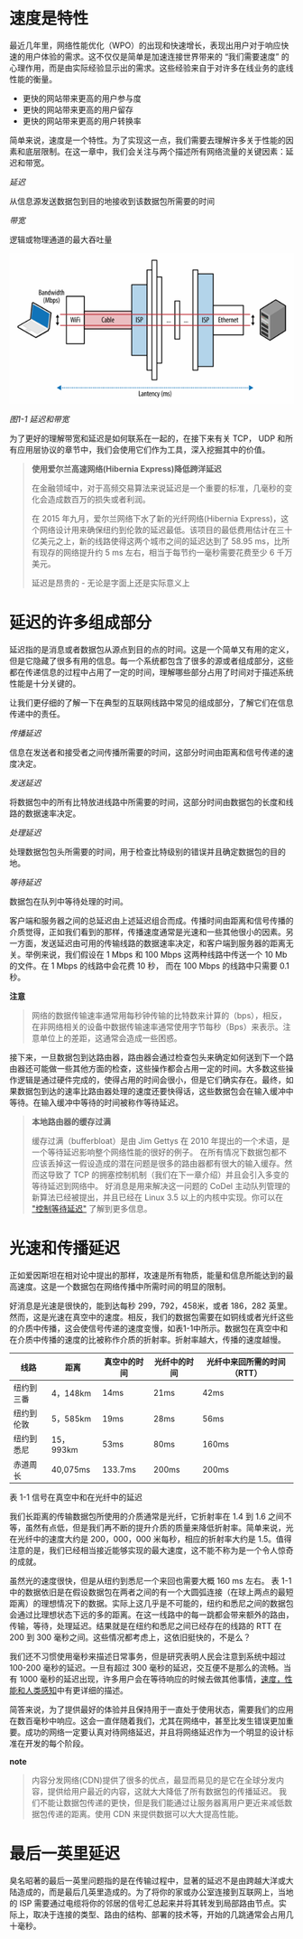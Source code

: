 # 速度是特性

最近几年里，网络性能优化（WPO）的出现和快速增长，表现出用户对于响应快速的用户体验的需求。这不仅仅是简单是加速连接世界带来的 “我们需要速度” 的心理作用，而是由实际经验显示出的需求。这些经验来自于对许多在线业务的底线性能的衡量。

* 更快的网站带来更高的用户参与度
* 更快的网站带来更高的用户留存
* 更快的网站带来更高的用户转换率

简单来说，速度是一个特性。为了实现这一点，我们需要去理解许多关于性能的因素和底层限制。在这一章中，我们会关注与两个描述所有网络流量的关键因素：延迟和带宽。

_延迟_

从信息源发送数据包到目的地接收到该数据包所需要的时间

_带宽_

逻辑或物理通道的最大吞吐量

![](/assets/import.png)

_图1-1 延迟和带宽_

为了更好的理解带宽和延迟是如何联系在一起的，在接下来有关 TCP， UDP 和所有应用层协议的章节中，我们会使用它们作为工具，深入挖掘其中的价值。

> **使用爱尔兰高速网络\(Hibernia Express\)降低跨洋延迟**
>
> 在金融领域中，对于高频交易算法来说延迟是一个重要的标准，几毫秒的变化会造成数百万的损失或者利润。
>
> 在 2015 年九月，爱尔兰网络下水了新的光纤网络\(Hibernia Express\)，这个网络设计用来确保纽约到伦敦的延迟最低。该项目的最低费用估计在三十亿美元之上，新的线路使得这两个城市之间的延迟达到了 58.95 ms，比所有现存的网络提升约 5 ms 左右，相当于每节约一毫秒需要花费至少 6 千万美元。
>
> 延迟是昂贵的 - 无论是字面上还是实际意义上

# 延迟的许多组成部分

延迟指的是消息或者数据包从源点到目的点的时间。这是一个简单又有用的定义，但是它隐藏了很多有用的信息。每一个系统都包含了很多的源或者组成部分，这些都在传递信息的过程中占用了一定的时间，理解哪些部分占用了时间对于描述系统性能是十分关键的。

让我们更仔细的了解一下在典型的互联网线路中常见的组成部分，了解它们在信息传递中的责任。

_传播延迟_

信息在发送者和接受者之间传播所需要的时间，这部分时间由距离和信号传递的速度决定。

_发送延迟_

将数据包中的所有比特放进线路中所需要的时间，这部分时间由数据包的长度和线路的数据速率决定。

_处理延迟_

处理数据包包头所需要的时间，用于检查比特级别的错误并且确定数据包的目的地。

_等待延迟_

数据包在队列中等待处理的时间。

客户端和服务器之间的总延迟由上述延迟组合而成。传播时间由距离和信号传播的介质觉得，正如我们看到的那样，传播速度通常是光速和一些其他很小的因素。另一方面，发送延迟由可用的传输线路的数据速率决定，和客户端到服务器的距离无关。举例来说，我们假设在 1 Mbps 和 100 Mbps 这两种线路中传送一个 10 Mb 的文件。在 1 Mbps 的线路中会花费 10 秒， 而在 100 Mbps 的线路中只需要 0.1 秒。

**注意**
> 网络的数据传输速率通常用每秒钟传输的比特数来计算的（bps），相反，在非网络相关的设备中数据传输速率通常使用字节每秒（Bps）来表示。注意单位上的差距，这通常会造成一些困惑。

接下来，一旦数据包到达路由器，路由器会通过检查包头来确定如何送到下一个路由器还可能做一些其他方面的检查，这些操作都会占用一定的时间。大多数这些操作逻辑是通过硬件完成的，使得占用的时间会很小，但是它们确实存在。最终，如果数据包到达的速率比路由器处理的速度还要快得话，这些数据包会在输入缓冲中等待。在输入缓冲中等待的时间被称作等待延迟。

> **本地路由器的缓存过满**
> 
> 缓存过满（bufferbloat）是由 Jim Gettys 在 2010 年提出的一个术语，是一个等待延迟影响整个网络性能的很好的例子。
> 在所有情况下数据包都不应该丢掉这一假设造成的潜在问题是很多的路由器都有很大的输入缓存。然而这导致了 TCP 的拥塞控制机制（我们在下一章介绍）并且会引入多变的等待延迟到网络中。
> 好消息是用来解决这一问题的 CoDel 主动队列管理的新算法已经被提出，并且已经在 Linux 3.5 以上的内核中实现。你可以在 ["控制等待延迟"](https://hpbn.co/aqmacm) 了解到更多信息。

# 光速和传播延迟
正如爱因斯坦在相对论中提出的那样，攻速是所有物质，能量和信息所能达到的最高速度。这是一个数据包在网络传播中所需时间的明显的限制。

好消息是光速是很快的，能到达每秒 299，792，458米，或者 186，282 英里。然而，这是光速在真空中的速度。相反，我们的数据包需要在如铜线或者光纤这些的介质中传播，这会使信号传递的速度变慢，如表1-1中所示。数据包在真空中和在介质中传播的速度的比被称作介质的折射率。折射率越大，传播的速度越慢。

线路       | 距离   | 真空中的时间| 光纤中的时间| 光纤中来回所需的时间（RTT）
----------| ------ |----------|------------|----------------
纽约到三番  |4，148km|14ms|21ms|42ms
纽约到伦敦  |5，585km|19ms|28ms|56ms
纽约到悉尼  |15，993km|53ms|80ms|160ms
赤道周长    |40,075ms|133.7ms|200ms|200ms
表 1-1 信号在真空中和在光纤中的延迟

我们长距离的传输数据包所使用的介质通常是光纤，它折射率在 1.4 到 1.6 之间不等，虽然有点低，但是我们再不断的提升介质的质量来降低折射率。简单来说，光在光纤中的速度大约是 200，000，000 米每秒，相应的折射率大约是 1.5。值得注意的是，我们已经相当接近能够实现的最大速度，这不能不称为是一个令人惊奇的成就。

虽然光的速度很快，但是从纽约到悉尼一个来回也需要大概 160 ms 左右。 表 1-1 中的数据依旧是在假设数据包在两者之间的有一个大圆弧连接（在球上两点的最短距离）的理想情况下的数据。实际上这几乎是不可能的，纽约和悉尼之间的数据包会通过比理想状态下远的多的距离。在这一线路中的每一跳都会带来额外的路由，传输，等待，处理延迟。结果就是在纽约和悉尼之间已经存在的线路的 RTT 在 200 到 300 毫秒之间。这些情况都考虑上，这依旧挺快的，不是么？

我们还不习惯使用毫秒来描述日常事务，但是研究表明人民会注意到系统中超过 100-200 毫秒的延迟。一旦有超过 300 毫秒的延迟，交互便不是那么的流畅。当有 1000 毫秒的延迟出现，许多用户会在等待响应的时候去做其他事情，[速度，性能和人类感知](https://hpbn.co/primer-on-web-performance/#speed-performance-and-human-perception)中有更详细的描述。

简答来说，为了提供最好的体验并且保持用于一直处于使用状态，需要我们的应用在数百毫秒中响应。这会一直伴随着我们，尤其在网络中，甚至比发生错误更加重要。成功的网络一定要认真对待网络延迟，并且将网络延迟作为一个明显的设计标准在开发的每个阶段。

**note**
> 内容分发网络(CDN)提供了很多的优点，最显而易见的是它在全球分发内容，提供给用户最近的内容，这就大大降低了所有数据包的传播延迟。
> 我们不能让数据包传递的更快，但是我们能通过让服务器离用户更近来减低数据包传递的距离。使用 CDN 来提供数据可以大大提高性能。

# 最后一英里延迟
臭名昭著的最后一英里问题指的是在传输过程中，显著的延迟不是由跨越大洋或大陆造成的，而是最后几英里造成的。为了将你的家或办公室连接到互联网上，当地的 ISP 需要通过电缆将你的邻居的信号汇总起来并将其转发到局部路由节点。实际上，取决于连接的类型、路由的结构、部署的技术等，开始的几跳通常会占用几十毫秒。

